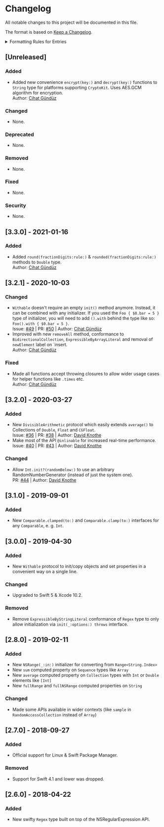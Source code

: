 # Changelog
All notable changes to this project will be documented in this file.

The format is based on [Keep a Changelog](http://keepachangelog.com/en/1.0.0/).

<details>
<summary>Formatting Rules for Entries</summary>
Each entry should use the following format:

```markdown
- Summary of what was changed in a single line using past tense & followed by two whitespaces.  
  Issue: [#0](https://github.com/Flinesoft/HandySwift/issues/0) | PR: [#0](https://github.com/Flinesoft/HandySwift/pull/0) | Author: [Cihat Gündüz](https://github.com/Jeehut)
```

Note that at the end of the summary line, you need to add two whitespaces (`  `) for correct rendering on GitHub.

If needed, pluralize to `Tasks`, `PRs` or `Authors` and list multiple entries separated by `, `. Also, remove entries not needed in the second line.
</details>

## [Unreleased]
### Added
- Added new convenience `encrypt(key:)` and `decrypt(key:)` functions to `String` type for platforms supporting `CryptoKit`. Uses AES.GCM algorithm for encryption.  
  Author: [Cihat Gündüz](https://github.com/Jeehut)
### Changed
- None.
### Deprecated
- None.
### Removed
- None.
### Fixed
- None.
### Security
- None.

## [3.3.0] - 2021-01-16
### Added
- Added `round(fractionDigits:rule:)` & `rounded(fractionDigits:rule:)` methods to `Double` type.  
  Author: [Cihat Gündüz](https://github.com/Jeehut)

## [3.2.1] - 2020-10-03
### Changed
- `Withable` doesn't require an empty `init()` method anymore. Instead, it can be combined with any initializer. If you used the `Foo { $0.bar = 5 }` type of initializer, you will need to add `().with` behind the type like so: `Foo().with { $0.bar = 5 }`.  
  Issue: [#49](https://github.com/Flinesoft/HandySwift/issues/49) | PR: [#50](https://github.com/Flinesoft/HandySwift/pull/50) | Author: [Cihat Gündüz](https://github.com/Jeehut)
- Improved with new `removeAll` method, conformance to `BidirectionalCollection`, `ExpressibleByArrayLiteral` and removal of `newElement` label on `insert.  
  Author: [Cihat Gündüz](https://github.com/Jeehut)
### Fixed
- Made all functions accept throwing closures to allow wider usage cases for helper functions like `.times` etc.    
  Author: [Cihat Gündüz](https://github.com/Jeehut)

## [3.2.0] - 2020-03-27
### Added
- New `DivisibleArithmetic` protocol which easily extends `average()` to Collections of `Double`, `Float` and `CGFloat`.  
  Issue: [#36](https://github.com/Flinesoft/HandySwift/issues/36) | PR: [#38](https://github.com/Flinesoft/HandySwift/pull/38) | Author: [David Knothe](https://github.com/knothed)
- Make most of the API `@inlinable` for increased real-time performance.  
  Issue: [#40](https://github.com/Flinesoft/HandySwift/issues/40) | PR: [#43](https://github.com/Flinesoft/HandySwift/pull/43) | Author: [David Knothe](https://github.com/knothed)
### Changed
- Allow `Int.init?(randomBelow:)` to use an arbitrary RandomNumberGenerator (instead of just the system one).  
  PR: [#44](https://github.com/Flinesoft/HandySwift/pull/44) | Author: [David Knothe](https://github.com/knothed)

## [3.1.0] - 2019-09-01
### Added
- New `Comparable.clamped(to:)` and `Comparable.clamp(to:)` interfaces for any `Comparable`, e. g. `Int`.  

## [3.0.0] - 2019-04-30
### Added
- New `Withable` protocol to init/copy objects and set properties in a convenient way on a single line.  
### Changed
- Upgraded to Swift 5 & Xcode 10.2.  
### Removed
- Remove `ExpressibleByStringLiteral` conformance of `Regex` type to only allow initialization via `init(_:options:) throws` interface.  

## [2.8.0] - 2019-02-11
### Added
- New `NSRange(_:in:)` initializer for converting from `Range<String.Index>`  
- New `sum` computed property on `Sequence` types like `Array`  
- New `average` computed property on `Collection` types with `Int` or `Double` elements like `[Int]`  
- New `fullRange` and `fullNSRange` computed properties on `String`  
### Changed
- Made some APIs available in wider contexts (like `sample` in `RandomAccessCollection` instead of `Array`)  

## [2.7.0] - 2018-09-27
### Added
- Official support for Linux & Swift Package Manager.  
### Removed
- Support for Swift 4.1 and lower was dropped.  

## [2.6.0] - 2018-04-22
### Added
- New swifty `Regex` type built on top of the NSRegularExpression API.  
